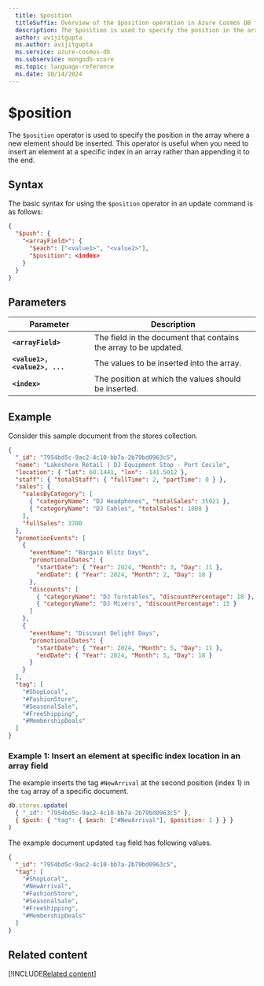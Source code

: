 ```yaml
---
  title: $position
  titleSuffix: Overview of the $position operation in Azure Cosmos DB for MongoDB (vCore)
  description: The $position is used to specify the position in the array where a new element should be inserted.
  author: avijitgupta
  ms.author: avijitgupta
  ms.service: azure-cosmos-db
  ms.subservice: mongodb-vcore
  ms.topic: language-reference
  ms.date: 10/14/2024
---
```


# $position

The `$position` operator is used to specify the position in the array where a new element should be inserted. This operator is useful when you need to insert an element at a specific index in an array rather than appending it to the end.

## Syntax

The basic syntax for using the `$position` operator in an update command is as follows:

```json
{
  "$push": {
    "<arrayField>": {
      "$each": ["<value1>", "<value2>"],
      "$position": <index>
    }
  }
}
```

## Parameters

| Parameter | Description |
| --- | --- |
| **`<arrayField>`**| The field in the document that contains the array to be updated.|
| **`<value1>, <value2>, ...`**| The values to be inserted into the array.|
| **`<index>`**| The position at which the values should be inserted.|

## Example

Consider this sample document from the stores collection.

```json
{
  "_id": "7954bd5c-9ac2-4c10-bb7a-2b79bd0963c5",
  "name": "Lakeshore Retail | DJ Equipment Stop - Port Cecile",
  "location": { "lat": 60.1441, "lon": -141.5012 },
  "staff": { "totalStaff": { "fullTime": 2, "partTime": 0 } },
  "sales": {
    "salesByCategory": [
      { "categoryName": "DJ Headphones", "totalSales": 35921 },
      { "categoryName": "DJ Cables", "totalSales": 1000 }
    ],
    "fullSales": 3700
  },
  "promotionEvents": [
    {
      "eventName": "Bargain Blitz Days",
      "promotionalDates": {
        "startDate": { "Year": 2024, "Month": 3, "Day": 11 },
        "endDate": { "Year": 2024, "Month": 2, "Day": 18 }
      },
      "discounts": [
        { "categoryName": "DJ Turntables", "discountPercentage": 18 },
        { "categoryName": "DJ Mixers", "discountPercentage": 15 }
      ]
    },
    {
      "eventName": "Discount Delight Days",
      "promotionalDates": {
        "startDate": { "Year": 2024, "Month": 5, "Day": 11 },
        "endDate": { "Year": 2024, "Month": 5, "Day": 18 }
      }
    }
  ],
  "tag": [
    "#ShopLocal",
    "#FashionStore",
    "#SeasonalSale",
    "#FreeShipping",
    "#MembershipDeals"
  ]
}
```

### Example 1: Insert an element at specific index location in an array field

The example inserts the tag `#NewArrival` at the second position (index 1) in the `tag` array of a specific document.

```javascript
db.stores.update(
  { "_id": "7954bd5c-9ac2-4c10-bb7a-2b79bd0963c5" },
  { $push: { "tag": { $each: ["#NewArrival"], $position: 1 } } }
)
```

The example document updated `tag` field has following values.

```json
{
  "_id": "7954bd5c-9ac2-4c10-bb7a-2b79bd0963c5",
  "tag": [
    "#ShopLocal",
    "#NewArrival",
    "#FashionStore",
    "#SeasonalSale",
    "#FreeShipping",
    "#MembershipDeals"
  ]
}
```

## Related content

[!INCLUDE[Related content](../includes/related-content.md)]

